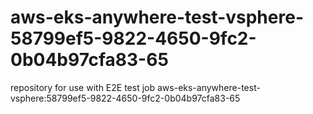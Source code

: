 # aws-eks-anywhere-test-vsphere-58799ef5-9822-4650-9fc2-0b04b97cfa83-65
repository for use with E2E test job aws-eks-anywhere-test-vsphere:58799ef5-9822-4650-9fc2-0b04b97cfa83-65
